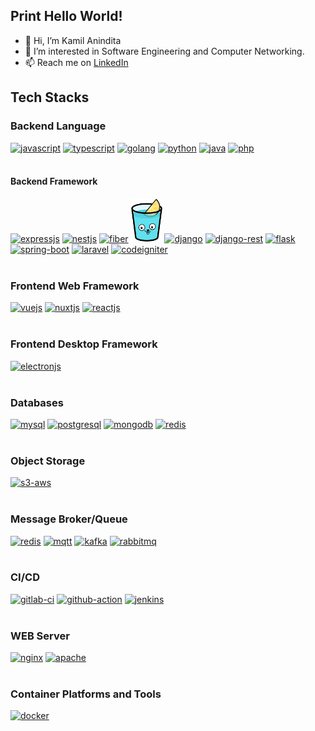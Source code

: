 ## Print Hello World!

- 👋 Hi, I’m Kamil Anindita
- 👀 I’m interested in Software Engineering and Computer Networking.
- 📫 Reach me on <a href="https://www.linkedin.com/in/kamilanindita">LinkedIn</a>

## Tech Stacks

### Backend Language
<a href="https://www.javascript.com"><img src="https://img.icons8.com/fluency/2x/javascript.png" alt="javascript" style="width:50px;"/></a>
<a href="https://www.typescriptlang.org/"><img src="https://img.icons8.com/color/2x/typescript.png" alt="typescript" style="width:50px;"/></a>
<a href="https://go.dev"><img src="https://img.icons8.com/color/2x/golang.png" alt="golang" style="width:50px;"/></a>
<a href="https://www.python.org"><img src="https://img.icons8.com/color/2x/python.png" alt="python" style="width:50px;"/></a>
<a href="https://www.java.com/en"><img src="https://img.icons8.com/color/2x/java-coffee-cup-logo.png" alt="java" style="width:50px;"/></a>
<a href="https://www.php.net"><img src="https://img.icons8.com/offices/2x/php-logo.png" alt="php" style="width:50px;"/></a>
<br><br>

#### Backend Framework
<a href="https://expressjs.com"><img src="https://www.edureka.co/blog/wp-content/uploads/2019/07/express-logo.png" alt="expressjs" style="width:110px"/></a>
<a href="https://nestjs.com"><img src="https://img.icons8.com/color/2x/nestjs.png" alt="nestjs" style="width:50px"/></a>
<a href="https://gofiber.io"><img src="https://www.gitbook.com/cdn-cgi/image/width=256,height=40,fit=contain,dpr=1,format=auto/https%3A%2F%2F373165937-files.gitbook.io%2F~%2Ffiles%2Fv0%2Fb%2Fgitbook-legacy-files%2Fo%2Fspaces%252F-M-XEvRn3rhe8BDVGkss%252Favatar-rectangle.png%3Fgeneration%3D1582298855816936%26alt%3Dmedia" alt="fiber" style="width:50px;"/></a>
<a href="https://gin-gonic.com"><img src="https://raw.githubusercontent.com/gin-gonic/logo/master/color.png" alt="gin" style="width:50px"/></a>
<a href="https://www.djangoproject.com"><img src="https://img.icons8.com/color/2x/django.png" alt="django" style="width:50px;"/></a>
<a href="https://www.django-rest-framework.org"><img src="https://www.django-rest-framework.org/img/logo.png" alt="django-rest" style="width:50px"/></a>
<a href="https://flask.palletsprojects.com/en/2.2.x"><img src="https://flask.palletsprojects.com/en/2.2.x/_images/flask-logo.png" alt="flask" style="width:50px;"/></a>
<a href="https://spring.io/projects/spring-boot"><img src="https://img.icons8.com/color/2x/spring-logo.png" alt="spring-boot" style="width:50px;"/></a>
<a href="https://laravel.com"><img src="https://img.icons8.com/fluency/2x/laravel.png" alt="laravel" style="width:50px"/></a>
<a href="https://codeigniter.com"><img src="https://img.icons8.com/external-tal-revivo-shadow-tal-revivo/2x/external-codeigniter-is-an-open-source-software-rapid-development-web-framework-logo-shadow-tal-revivo.png" alt="codeigniter" style="width:50px;"/></a>
<br><br>

### Frontend Web Framework
<a href="https://vuejs.org"><img src="https://img.icons8.com/color/2x/vue-js.png" alt="vuejs" style="width:50px"/></a>
<a href="https://nuxtjs.org"><img src="https://img.icons8.com/color/2x/nuxt-jc.png" alt="nuxtjs" style="width:50px"/></a>
<a href="https://reactjs.org"><img src="https://img.icons8.com/color/2x/react-native.png" alt="reactjs" style="width:50px"/></a>
<br><br>

### Frontend Desktop Framework
<a href="https://www.electronjs.org"><img src="https://www.electronjs.org/assets/img/logo.svg" alt="electronjs" style="width:50px"/></a>
<br><br>

### Databases
<a href="https://www.mysql.com"><img src="https://img.icons8.com/color/2x/mysql-logo.png" alt="mysql" style="width:50px"/></a>
<a href="https://www.postgresql.org"><img src="https://img.icons8.com/color/2x/postgreesql.png" alt="postgresql" style="width:50px"/></a>
<a href="https://www.mongodb.com/home"><img src="https://img.icons8.com/color/2x/mongodb.png" alt="mongodb" style="width:50px"/></a>
<a href="https://redis.io/"><img src="https://img.icons8.com/color/2x/redis.png" alt="redis" style="width:50px"/></a>
<br><br>

### Object Storage
<a href="https://docs.aws.amazon.com/s3/index.htm"><img src="https://img.icons8.com/color/2x/amazon-s3.png" alt="s3-aws" style="width:50px"/></a>
<br><br>

### Message Broker/Queue
<a href="https://redis.io"><img src="https://img.icons8.com/color/2x/redis.png" alt="redis" style="width:50px"/></a>
<a href="https://mqtt.org"><img src="https://mqtt.org/assets/downloads/mqtt-logo.png" alt="mqtt" style="width:50px;"/></a>
<a href="https://kafka.apache.org"><img src="https://upload.wikimedia.org/wikipedia/commons/thumb/5/53/Apache_kafka_wordtype.svg/2560px-Apache_kafka_wordtype.svg.png" alt="kafka" style="width:50px;"/></a>
<a href="https://www.rabbitmq.com"><img src="https://blog.iron.io/wp-content/uploads/2020/11/RabbitMQ.jpg" alt="rabbitmq" style="width:50px;"/></a>
<br><br>

### CI/CD
<a href="https://docs.gitlab.com/ee/ci"><img src="https://img.icons8.com/color/2x/gitlab.png" alt="gitlab-ci" style="width:50px"/></a>
<a href="https://docs.github.com/en/actions"><img src="https://img.icons8.com/glyph-neue/2x/github.png" alt="github-action" style="width:50px"/></a>
<a href="https://www.jenkins.io/doc"><img src="https://img.icons8.com/color/2x/jenkins.png" alt="jenkins" style="width:50px"/></a>
<br><br>

### WEB Server
<a href="https://www.nginx.com"><img src="https://dwglogo.com/wp-content/uploads/2017/09/3630px-Nginx_logo.png" alt="nginx" style="width:100px;"/></a>
<a href="https://httpd.apache.org"><img src="https://upload.wikimedia.org/wikipedia/commons/thumb/1/10/Apache_HTTP_server_logo_%282019-present%29.svg/1200px-Apache_HTTP_server_logo_%282019-present%29.svg.png" alt="apache" style="width:100px;"/></a>
<br><br>

### Container Platforms and Tools
<a href="https://www.docker.com"><img src="https://img.icons8.com/color/2x/docker.png" alt="docker" style="width:100px;"/></a>
<br><br>

